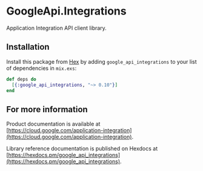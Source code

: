 # GoogleApi.Integrations

Application Integration API client library.



## Installation

Install this package from [Hex](https://hex.pm) by adding
`google_api_integrations` to your list of dependencies in `mix.exs`:

```elixir
def deps do
  [{:google_api_integrations, "~> 0.10"}]
end
```

## For more information

Product documentation is available at [https://cloud.google.com/application-integration](https://cloud.google.com/application-integration).

Library reference documentation is published on Hexdocs at
[https://hexdocs.pm/google_api_integrations](https://hexdocs.pm/google_api_integrations).
